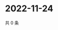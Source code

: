 # 2022-11-24

共 0 条

<!-- BEGIN WEIBO -->
<!-- 最后更新时间 Thu Nov 24 2022 23:15:43 GMT+0800 (China Standard Time) -->

<!-- END WEIBO -->

